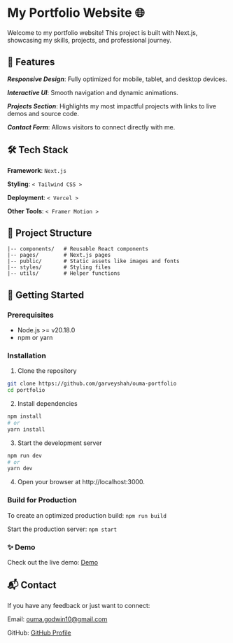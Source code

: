 # My Portfolio Website 🌐

Welcome to my portfolio website! This project is built with Next.js, showcasing my skills, projects, and professional journey.


## 🌟 Features

***Responsive Design***: Fully optimized for mobile, tablet, and desktop devices.

***Interactive UI***: Smooth navigation and dynamic animations.

***Projects Section***: Highlights my most impactful projects with links to live demos and source code.

***Contact Form***: Allows visitors to connect directly with me.


## 🛠️ Tech Stack

**Framework**: ```Next.js```

**Styling**: ```< Tailwind CSS >```

**Deployment**: ```< Vercel >```

**Other Tools**: ```< Framer Motion >```

## 📂 Project Structure

```plaintext
|-- components/   # Reusable React components
|-- pages/        # Next.js pages
|-- public/       # Static assets like images and fonts
|-- styles/       # Styling files
|-- utils/        # Helper functions
```


## 🚀 Getting Started

### Prerequisites

- Node.js >= v20.18.0
- npm or yarn

### Installation

1. Clone the repository
```bash
git clone https://github.com/garveyshah/ouma-portfolio
cd portfolio
```

2. Install dependencies
```bash
npm install
# or
yarn install
```

3. Start the development server
```bash
npm run dev
# or
yarn dev
```

4. Open your browser at http://localhost:3000.

### Build for Production

To create an optimized production build:
```npm run build```

Start the production server:
```npm start```


### ✨ Demo

Check out the live demo: [Demo](https://garveyshahouma-portfolio.vercel.app/)


## 📬 Contact

If you have any feedback or just want to connect:

Email: <ouma.godwin10@gmail.com>

GitHub: [GitHub Profile](https://github.com/garveyshah)
